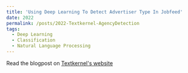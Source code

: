 ```yaml
---
title: 'Using Deep Learning To Detect Advertiser Type In Jobfeed'
date: 2022
permalink: /posts/2022-Textkernel-AgencyDetection
tags:
  - Deep Learning
  - Classification
  - Natural Language Processing
---
```


Read the blogpost on [Textkernel's website](https://www.textkernel.com/jobfeed/using-deep-learning-to-detect-advertiser-type-in-jobfeed/)